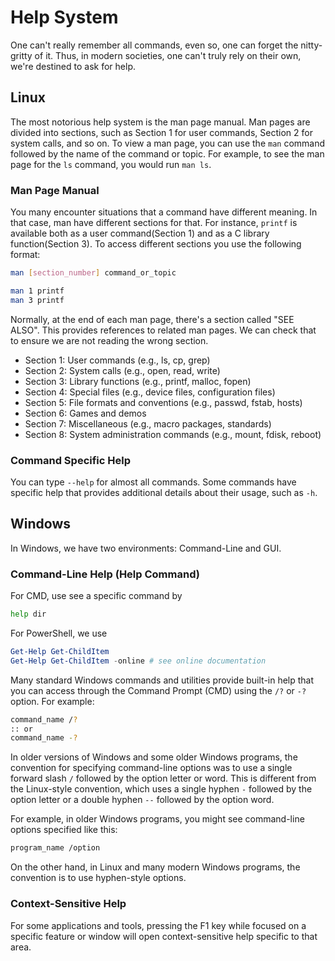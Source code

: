 # Help System

One can't really remember all commands, even so, one can forget the nitty-gritty of it.  Thus, in modern societies, one can't truly rely on their own, we're destined to ask for help. 



## Linux

The most notorious help system is the man page manual. Man pages are divided into sections, such as Section 1 for user commands, Section 2 for system calls, and so on. To view a man page, you can use the `man` command followed by the name of the command or topic. For example, to see the man page for the `ls` command, you would run `man ls`.

### Man Page Manual

You many encounter situations that a command have different meaning. In that case, man have different sections for that. For instance, `printf` is available both as a user command(Section 1) and as a C library function(Section 3). To access different sections you use the following format:

```bash
man [section_number] command_or_topic
```

```bash
man 1 printf
man 3 printf
```

Normally, at the end of each man page, there's a section called "SEE ALSO". This provides references to related man pages. We can check that to ensure we are not reading the wrong section.

- Section 1: User commands (e.g., ls, cp, grep)
- Section 2: System calls (e.g., open, read, write)
- Section 3: Library functions (e.g., printf, malloc, fopen)
- Section 4: Special files (e.g., device files, configuration files)
- Section 5: File formats and conventions (e.g., passwd, fstab, hosts)
- Section 6: Games and demos
- Section 7: Miscellaneous (e.g., macro packages, standards)
- Section 8: System administration commands (e.g., mount, fdisk, reboot)



### Command Specific Help 

You can type `--help` for almost all commands. Some commands have specific help that provides additional details about their usage, such as `-h`.



## Windows

In Windows, we have two environments: Command-Line and GUI. 

### Command-Line Help (Help Command)
For CMD, use see a specific command by 
```bash
help dir
```
For PowerShell, we use
```powershell
Get-Help Get-ChildItem
Get-Help Get-ChildItem -online # see online documentation
```

Many standard Windows commands and utilities provide built-in help that you can access through the Command Prompt (CMD) using the `/?` or `-?` option. For example:

```bash
command_name /?
:: or
command_name -?
```

 In older versions of Windows and some older Windows programs, the convention for specifying command-line options was to use a single forward slash `/` followed by the option letter or word. This is different from the Linux-style convention, which uses a single hyphen `-` followed by the option letter or a double hyphen `--` followed by the option word.

For example, in older Windows programs, you might see command-line options specified like this:  	

```bash
program_name /option
```

On the other hand, in Linux and many modern Windows programs, the convention is to use hyphen-style options.

### Context-Sensitive Help

For some applications and tools, pressing the F1 key while focused on a specific feature or window will open context-sensitive help specific to that area. 

